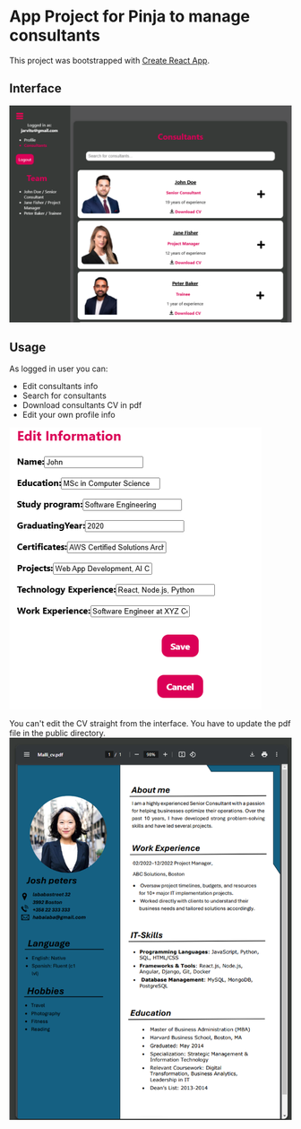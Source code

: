 # App Project for Pinja to manage consultants

This project was bootstrapped with [Create React App](https://github.com/facebook/create-react-app).

## Interface
![Interface](interface.png)

## Usage
As logged in user you can:
- Edit consultants info
- Search for consultants
- Download consultants CV in pdf
- Edit your own profile info

![Edit](edit.png)

You can't edit the CV straight from the interface. You have to update the pdf file in the public directory.
![CV](CV.png)
